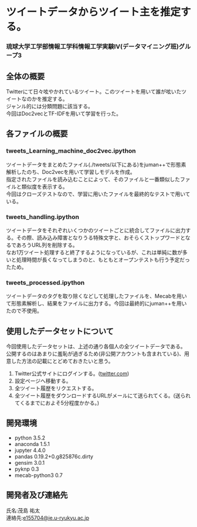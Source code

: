 # ツイートデータからツイート主を推定する。
### 琉球大学工学部情報工学科情報工学実験IV(データマイニング班)グループ3 
## 全体の概要
Twitterにて日々呟やかれているツイート。このツイートを用いて誰が呟いたツイートなのかを推定する。  
ジャンル的には分類問題に該当する。  
今回はDoc2vecとTF-IDFを用いて学習を行った。

## 各ファイルの概要  
### tweets\_Learning\_machine_doc2vec.ipython  
ツイートデータをまとめたファイル(./tweets/以下にある)をjuman++で形態素解析したのち、Doc2vecを用いて学習しモデルを作成。  
指定されたファイルを読み込むことによって、そのファイルと一番類似したファイルと類似度を表示する。  
今回はクローズテストなので、学習に用いたファイルを最終的なテストで用いている。

### tweets_handling.ipython
ツイートデータをそれぞれいくつかのツイートごとに統合してファイルに出力する。その際、読み込み障害となりうる特殊文字と、おそらくストップワードとなるであろうURL列を削除する。   
なお1万ツイート処理すると終了するようになっているが、これは単純に数が多いと処理時間が長くなってしまうのと、もともとオープンテストも行う予定だったため。

### tweets_processed.ipython
ツイートデータのタグを取り除くなどして処理したファイルを、Mecabを用いて形態素解析し、結果をファイルに出力する。今回は最終的にjuman++を用いたので不使用。

## 使用したデータセットについて
今回使用したデータセットは、上述の通り各個人の全ツイートデータである。
公開するのはあまりに羞恥が過ぎるため(非公開アカウントも含まれている)、用意した方法の記載にとどめておきたいと思う。

1. Twitter公式サイトにログインする。([twitter.com](https://twitter.com))
2. 設定ページへ移動する。
3. 全ツイート履歴をリクエストする。
4. 全ツイート履歴をダウンロードするURLがメールにて送られてくる。(送られてくるまでにおよそ5分程度かかる。) 

## 開発環境
 * python 3.5.2
 * anaconda 1.5.1
 * jupyter 4.4.0
 * pandas 0.19.2+0.g825876c.dirty
 * gensim 3.0.1
 * pyknp 0.3
 * mecab-python3 0.7

## 開発者及び連絡先
氏名:茂島 祐太  
連絡先:e155704@ie.u-ryukyu.ac.jp